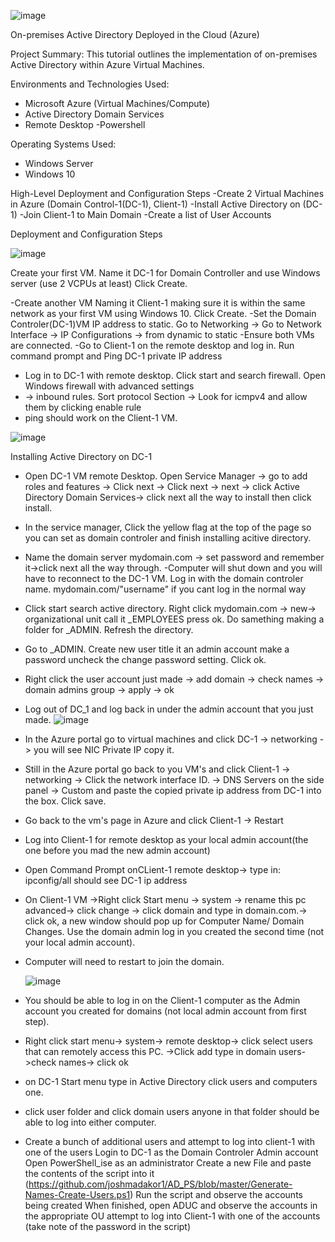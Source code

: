 [
](https://camo.githubusercontent.com/e38ed1b3f8f0cff62ee2117afc871396adea4a1266dbebb482b5080db92184af/68747470733a2f2f692e696d6775722e636f6d2f705535413538532e706e67)![image](https://github.com/user-attachments/assets/087b8612-4e6a-4764-883d-92a61afe5941)

On-premises Active Directory Deployed in the Cloud (Azure)

Project Summary:
This tutorial outlines the implementation of on-premises Active Directory within Azure Virtual Machines.

Environments and Technologies Used:
- Microsoft Azure (Virtual Machines/Compute)
- Active Directory Domain Services
- Remote Desktop
-Powershell

Operating Systems Used:
- Windows Server 
- Windows 10

High-Level Deployment and Configuration Steps
-Create 2 Virtual Machines in Azure (Domain Control-1(DC-1), Client-1) 
-Install Active Directory on (DC-1)
-Join Client-1 to Main Domain
-Create a list of User Accounts

Deployment and Configuration Steps

![image](https://github.com/user-attachments/assets/51c37a5d-6ffc-4c45-9668-1905584b8442)

Create your first VM. Name it DC-1 for Domain Controller and use Windows server (use 2 VCPUs at least) Click Create.

-Create another VM Naming it Client-1 making sure it is within the same network as your first VM using Windows 10. Click Create.
-Set the Domain Controler(DC-1)VM IP address to static. Go to Networking -> Go to Network Interface -> IP Configurations -> from dynamic to static
-Ensure both VMs are connected.
-Go to Client-1 on the remote desktop and log in. Run command prompt and Ping DC-1 private IP address
- Log in to DC-1 with remote desktop. Click start and search firewall. Open Windows firewall with advanced settings
- -> inbound rules. Sort protocol Section -> Look for icmpv4 and allow them by clicking enable rule
- ping should work on the Client-1 VM.

[
](https://camo.githubusercontent.com/f9cd2369070e73d169dcb32e1b6e15261e8a73b07237df08266ac54bcb971b3e/68747470733a2f2f692e696d6775722e636f6d2f523332586b75372e706e67)![image](https://github.com/user-attachments/assets/6012e0be-664e-4728-a248-414c2017cfce)

Installing Active Directory on DC-1
- Open DC-1 VM remote Desktop. Open Service Manager -> go to add roles and features   -> Click next -> Click next -> next -> click Active Directory Domain Services-> click next all the way to install then click install.
- In the service manager, Click the yellow flag at the top of the page so you can set as domain controler and finish installing acitive directory.
- Name the domain server mydomain.com -> set password and remember it->click next all the way through. -Computer will shut down and you will have to reconnect to the DC-1 VM. Log in with the domain controler name. mydomain.com/"username" if you cant log in the normal way
- Click start search active directory. Right click mydomain.com -> new-> organizational unit call it _EMPLOYEES press ok. Do samething making a folder for _ADMIN. Refresh the directory.
- Go to _ADMIN. Create new user title it an admin account make a password uncheck the change password setting. Click ok.
- Right click the user account just made -> add domain -> check names -> domain admins group -> apply -> ok
- Log out of DC_1 and log back in under the admin account that you just made.
[
](https://camo.githubusercontent.com/0619a1ec9fd1e880a19e3de33e8268aeb6792cea66b7b1112711462a3786cc65/68747470733a2f2f692e696d6775722e636f6d2f434279565230302e706e67)![image](https://github.com/user-attachments/assets/9f713766-4693-423c-8532-fc6fade7c62f)

- In the Azure portal go to virtual machines and click DC-1 -> networking -> you will see NIC Private IP copy it.
- Still in the Azure portal go back to you VM's and click Client-1 -> networking -> Click the network interface ID. -> DNS Servers on the side panel -> Custom and paste the copied private ip address from DC-1 into the box. Click save.
- Go back to the vm's page in Azure and click Client-1 -> Restart
- Log into Client-1 for remote desktop as your local admin account(the one before you mad the new admin account)
- Open Command Prompt onCLient-1 remote desktop-> type in: ipconfig/all should see DC-1 ip address
- On Client-1 VM ->Right click Start menu -> system -> rename this pc advanced-> click change -> click domain and type in domain.com.-> click ok, a new window should pop up for Computer Name/ Domain Changes. Use the domain admin log in you created the second time (not your local admin account).
- Computer will need to restart to join the domain.

  [
](https://camo.githubusercontent.com/0664d2236792b7435cfe9375789833bc2d3bb97043b39d94eb6bc472ec256e79/68747470733a2f2f7777772e746f702d70617373776f72642e636f6d2f626c6f672f77702d636f6e74656e742f75706c6f6164732f323031392f30322f72656d6f74652d6465736b746f702d73657474696e67732e706e67)![image](https://github.com/user-attachments/assets/3037ff0d-6435-41f6-919d-bebb1f80cb70)

- You should be able to log in on the Client-1 computer as the Admin account you created for domains (not local admin account from first step).
- Right click start menu-> system-> remote desktop-> click select users that can remotely access this PC. ->Click add type in domain users->check names-> click ok
- on DC-1 Start menu type in Active Directory click users and computers one.
- click user folder and click domain users anyone in that folder should be able to log into either computer.
- Create a bunch of additional users and attempt to log into client-1 with one of the users Login to DC-1 as the Domain Controler Admin account Open PowerShell_ise as an administrator Create a new File and paste the contents of the script into it (https://github.com/joshmadakor1/AD_PS/blob/master/Generate-Names-Create-Users.ps1) Run the script and observe the accounts being created When finished, open ADUC and observe the accounts in the appropriate OU attempt to log into Client-1 with one of the accounts (take note of the password in the script)
